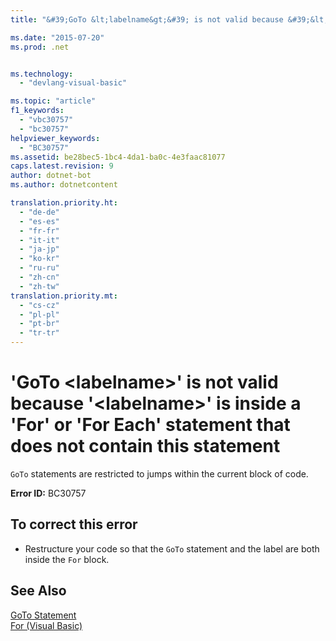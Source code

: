 ```yaml
---
title: "&#39;GoTo &lt;labelname&gt;&#39; is not valid because &#39;&lt;labelname&gt;&#39; is inside a &#39;For&#39; or &#39;For Each&#39; statement that does not contain this statement | Microsoft Docs"

ms.date: "2015-07-20"
ms.prod: .net


ms.technology: 
  - "devlang-visual-basic"

ms.topic: "article"
f1_keywords: 
  - "vbc30757"
  - "bc30757"
helpviewer_keywords: 
  - "BC30757"
ms.assetid: be28bec5-1bc4-4da1-ba0c-4e3faac81077
caps.latest.revision: 9
author: dotnet-bot
ms.author: dotnetcontent

translation.priority.ht: 
  - "de-de"
  - "es-es"
  - "fr-fr"
  - "it-it"
  - "ja-jp"
  - "ko-kr"
  - "ru-ru"
  - "zh-cn"
  - "zh-tw"
translation.priority.mt: 
  - "cs-cz"
  - "pl-pl"
  - "pt-br"
  - "tr-tr"
---
```

# &#39;GoTo &lt;labelname&gt;&#39; is not valid because &#39;&lt;labelname&gt;&#39; is inside a &#39;For&#39; or &#39;For Each&#39; statement that does not contain this statement
`GoTo` statements are restricted to jumps within the current block of code.  
  
 **Error ID:** BC30757  
  
## To correct this error  
  
-   Restructure your code so that the `GoTo` statement and the label are both inside the `For` block.  
  
## See Also  
 [GoTo Statement](../../visual-basic/language-reference/statements/goto-statement.md)   
 [For (Visual Basic)](http://msdn.microsoft.com/en-us/c470a263-9b49-4308-8fd6-8592b84a7980)